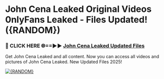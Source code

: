 # John Cena Leaked Original Videos 0nlyFans Leaked - Files Updated! ({RANDOM})

<h3>🔴 CLICK HERE 🌐==►► <a href="https://betterlinks.top/A2PfLJ" rel="nofollow">John Cena Leaked Updated Files</a></h3>

Get John Cena Leaked and all content. Now you can access all videos and pictures of John Cena Leaked. New Updated Files 2025!

[![{RANDOM}](https://i.imgur.com/ppqm5kG.gif)](https://betterlinks.top/A2PfLJ)
